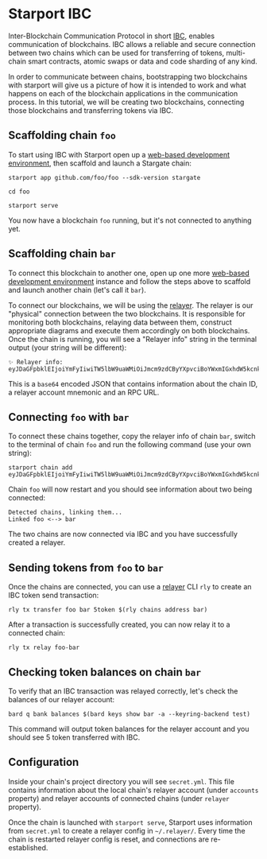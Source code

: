 # Starport IBC

Inter-Blockchain Communication Protocol in short [IBC](https://github.com/cosmos/ics#ibc-quick-references), enables communication of blockchains. IBC allows a reliable and secure connection between two chains which can be used for transferring of tokens, multi-chain smart contracts, atomic swaps or data and code sharding of any kind.

In order to communicate between chains, bootstrapping two blockchains with starport will give us a picture of how it is intended to work and what happens on each of the blockchain applications in the communication process. In this tutorial, we will be creating two blockchains, connecting those blockchains and transferring tokens via IBC.

## Scaffolding chain `foo`

To start using IBC with Starport open up a [web-based development environment](https://gitpod.io/#https://github.com/tendermint/starport/), then scaffold and launch a Stargate chain:

```
starport app github.com/foo/foo --sdk-version stargate

cd foo

starport serve
```

You now have a blockchain `foo` running, but it's not connected to anything yet.

## Scaffolding chain `bar`

To connect this blockchain to another one, open up one more [web-based development environment](https://gitpod.io/#https://github.com/tendermint/starport/) instance and follow the steps above to scaffold and launch another chain (let's call it `bar`).

To connect our blockchains, we will be using the [relayer](https://github.com/cosmos/ics/tree/master/spec/ics-018-relayer-algorithms). The relayer is our "physical" connection between the two blockchains. It is responsible for monitoring both blockchains, relaying data between them, construct appropriate diagrams and execute them accordingly on both blockchains.
Once the chain is running, you will see a "Relayer info" string in the terminal output (your string will be different):

```
✨ Relayer info: eyJDaGFpbklEIjoiYmFyIiwiTW5lbW9uaWMiOiJmcm9zdCByYXpvciBoYWxmIGxhdW5kcnkgcHJvZml0IHdpc2UgdG9uZSBibHVzaCBzdXJnZSBrZWVwIHRvZ2V0aGVyIHNsaWNlIHlvdXRoIHRydXRoIGVubGlzdCBjdXBib2FyZCBhYnNvcmIgc2VlZCBzZXJpZXMgZG91YmxlIHZpbGxhZ2UgdG9uZ3VlIGZsYXNoIGdvcmlsbGEiLCJSUENBZGRyZXNzIjoiaHR0cHM6Ly8yNjY1Ny1jNzllNDk2ZC1kZDk4LTQ4MWQtOTlmZi1jZGQ4OTA2NWQ4MWIud3MtZXUwMS5naXRwb2QuaW86NDQzIn0
```

This is a `base64` encoded JSON that contains information about the chain ID, a relayer account mnemonic and an RPC URL.

## Connecting `foo` with `bar`

To connect these chains together, copy the relayer info of chain `bar`, switch to the terminal of chain `foo` and run the following command (use your own string):

```
starport chain add eyJDaGFpbklEIjoiYmFyIiwiTW5lbW9uaWMiOiJmcm9zdCByYXpvciBoYWxmIGxhdW5kcnkgcHJvZml0IHdpc2UgdG9uZSBibHVzaCBzdXJnZSBrZWVwIHRvZ2V0aGVyIHNsaWNlIHlvdXRoIHRydXRoIGVubGlzdCBjdXBib2FyZCBhYnNvcmIgc2VlZCBzZXJpZXMgZG91YmxlIHZpbGxhZ2UgdG9uZ3VlIGZsYXNoIGdvcmlsbGEiLCJSUENBZGRyZXNzIjoiaHR0cHM6Ly8yNjY1Ny1jNzllNDk2ZC1kZDk4LTQ4MWQtOTlmZi1jZGQ4OTA2NWQ4MWIud3MtZXUwMS5naXRwb2QuaW86NDQzIn0
```

Chain `foo` will now restart and you should see information about two being connected:

```
Detected chains, linking them...
Linked foo <--> bar
```

The two chains are now connected via IBC and you have successfully created a relayer.

## Sending tokens from `foo` to `bar`

Once the chains are connected, you can use a [relayer](https://github.com/ovrclk/relayer) CLI `rly` to create an IBC token send transaction:

```
rly tx transfer foo bar 5token $(rly chains address bar)
```

After a transaction is successfully created, you can now relay it to a connected chain:

```
rly tx relay foo-bar
```

## Checking token balances on chain `bar`

To verify that an IBC transaction was relayed correctly, let's check the balances of our relayer account:

```
bard q bank balances $(bard keys show bar -a --keyring-backend test)
```

This command will output token balances for the relayer account and you should see 5 token transferred with IBC.

## Configuration

Inside your chain's project directory you will see `secret.yml`. This file contains information about the local chain's relayer account (under `accounts` property) and relayer accounts of connected chains (under `relayer` property).

Once the chain is launched with `starport serve`, Starport uses information from `secret.yml` to create a relayer config in `~/.relayer/`. Every time the chain is restarted relayer config is reset, and connections are re-established.
